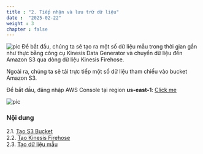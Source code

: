 ```yaml
---
title : "2. Tiếp nhận và lưu trữ dữ liệu"
date :  "2025-02-22" 
weight : 3 
chapter : false
---
```

![pic](/anworkshopaws/images/a-02.png) 
Để bắt đầu, chúng ta sẽ tạo ra một số dữ liệu mẫu trong thời gian gần như thực bằng công cụ Kinesis Data Generator và chuyển dữ liệu đến Amazon S3 qua dòng dữ liệu Kinesis Firehose.

Ngoài ra, chúng ta sẽ tải trực tiếp một số dữ liệu tham chiếu vào bucket Amazon S3.

Để bắt đầu, đăng nhập AWS Console tại region **us-east-1**: [Click me](https://console.aws.amazon.com/console/home?region=us-east-1)

![pic](/anworkshopaws/images/2-ingestandstore/1.png)
### Nội dung
2.1. [Tạo S3 Bucket](2.1-s3/) \
2.2. [Tạo Kinesis Firehose](2.2-kn/) \
2.3. [Tạo dữ liệu mẫu](2.3-dummy/)